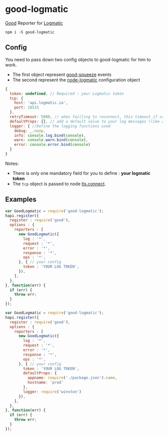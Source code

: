 # good-logmatic

[Good](https://github.com/hapijs/good) Reporter for [Logmatic](http://logmatic.io/)

```
npm i -S good-logmatic
```

## Config

You need to pass down two config objects to good-logmatic for him to work.
- The first object represent [good-squeeze](https://github.com/hapijs/good-squeeze) events
- The second represent the [node-logmatic](https://github.com/jcare44/node-logmatic) configuration object

```javascript
{
  token: undefined, // Required : your Logmatic token
  tcp: {
    host: 'api.logmatic.io',
    port: 10515
  },
  retryTimeout: 5000, // when failling to reconnect, this timeout if used for each retry
  defaultProps: {}, // add a default value to your log messages (like appname or hostname)
  logger: { //Define the logging functions used
    debug: _.noop,
    info: console.log.bind(console),
    warn: console.warn.bind(console),
    error: console.error.bind(console)
  }
}
```
Notes:
- There is only one mandatory field for you to define : **your logmatic token**
- The `tcp` object is passed to node [tls.connect](https://nodejs.org/api/tls.html#tls_tls_connect_options_callback).

## Examples

```javascript
var GoodLogmatic = require('good-logmatic');
hapi.register({
  register : require('good'),
  options : {
    reporters : [
      new GoodLogmatic({
        log : '*',
        request : '*',
        error : '*',
        response : '*',
        ops : '*',
      }, { // your config
        token : 'YOUR LOG TOKEN',
      }),
    ],
  },
}, function(err) {
  if (err) {
    throw err;
  }
});

```

```javascript
var GoodLogmatic = require('good-logmatic');
hapi.register({
  register : require('good'),
  options : {
    reporters : [
      new GoodLogmatic({
        log : '*',
        request : '*',
        error : '*',
        response : '*',
        ops : '*',
      }, { // your config
        token : 'YOUR LOG TOKEN',
        defaultProps: {
          appname: require('./package.json').name,
          hostname: 'prod'
        },
        logger: require('winston')
      }),
    ],
  },
}, function(err) {
  if (err) {
    throw err;
  }
});

```
